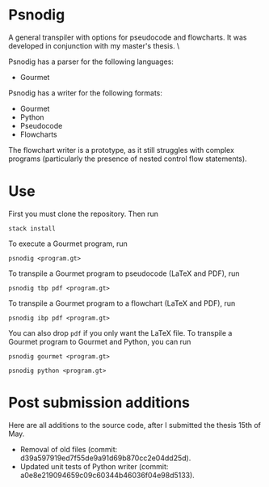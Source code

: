 # Psnodig

A general transpiler with options for pseudocode and flowcharts. It was developed in conjunction with my master's thesis. \

Psnodig has a parser for the following languages:
- Gourmet

Psnodig has a writer for the following formats:
- Gourmet
- Python
- Pseudocode
- Flowcharts

The flowchart writer is a prototype, as it still struggles with complex programs (particularly the presence of nested control flow statements).

# Use

First you must clone the repository. Then run

```
stack install
```

To execute a Gourmet program, run

```
psnodig <program.gt>
```

To transpile a Gourmet program to pseudocode (LaTeX and PDF), run

```
psnodig tbp pdf <program.gt>
```

To transpile a Gourmet program to a flowchart (LaTeX and PDF), run

```
psnodig ibp pdf <program.gt>
```

You can also drop `pdf` if you only want the LaTeX file. To transpile a Gourmet program to Gourmet and Python, you can run

```
psnodig gourmet <program.gt>
```

```
psnodig python <program.gt>
```


# Post submission additions

Here are all additions to the source code, after I submitted the thesis 15th of May.

- Removal of old files (commit: d39a597919ed7f55de9a91d69b870cc2e04dd25d).
- Updated unit tests of Python writer (commit: a0e8e219094659c09c60344b46036f04e98d5133).
